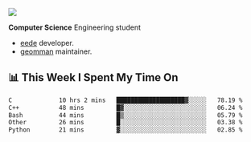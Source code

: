 ![](https://komarev.com/ghpvc/?username=brauliorivas&color=green)

**Computer Science** Engineering student

- [eede](https://github.com/key4hep/eede) developer.
- [geomman](https://www.freshports.org/sysutils/geomman) maintainer.

## 📊 This Week I Spent My Time On

<!--START_SECTION:waka-->

```txt
C             10 hrs 2 mins   ███████████████████▓░░░░░   78.19 %
C++           48 mins         █▓░░░░░░░░░░░░░░░░░░░░░░░   06.24 %
Bash          44 mins         █▒░░░░░░░░░░░░░░░░░░░░░░░   05.79 %
Other         26 mins         █░░░░░░░░░░░░░░░░░░░░░░░░   03.38 %
Python        21 mins         ▓░░░░░░░░░░░░░░░░░░░░░░░░   02.85 %
```

<!--END_SECTION:waka-->
